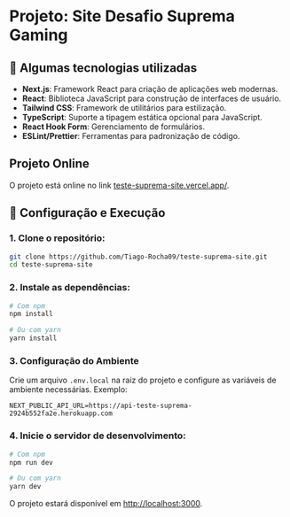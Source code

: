 # Projeto: Site Desafio Suprema Gaming


## 🚀 Algumas tecnologias utilizadas

- **Next.js**: Framework React para criação de aplicações web modernas.
- **React**: Biblioteca JavaScript para construção de interfaces de usuário.
- **Tailwind CSS**: Framework de utilitários para estilização.
- **TypeScript**: Suporte a tipagem estática opcional para JavaScript.
- **React Hook Form**: Gerenciamento de formulários.
- **ESLint/Prettier**: Ferramentas para padronização de código.

## Projeto Online
O projeto está online no link [teste-suprema-site.vercel.app/](https://teste-suprema-site.vercel.app/).


## 🔧 Configuração e Execução

### 1. Clone o repositório:

```bash
git clone https://github.com/Tiago-Rocha09/teste-suprema-site.git
cd teste-suprema-site
```

### 2. Instale as dependências:

```bash
# Com npm
npm install

# Ou com yarn
yarn install
```
### 3. Configuração do Ambiente

Crie um arquivo `.env.local` na raiz do projeto e configure as variáveis de ambiente necessárias. Exemplo:

```env
NEXT_PUBLIC_API_URL=https://api-teste-suprema-2924b552fa2e.herokuapp.com
```
### 4. Inicie o servidor de desenvolvimento:

```bash
# Com npm
npm run dev

# Ou com yarn
yarn dev
```

O projeto estará disponível em [http://localhost:3000](http://localhost:3000).


